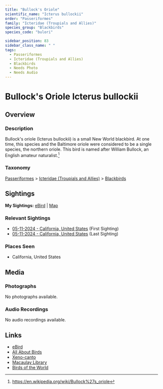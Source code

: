 ```yaml
---
title: "Bullock's Oriole"
scientific_name: "Icterus bullockii"
order: "Passeriformes"
family: "Icteridae (Troupials and Allies)"
species_group: "Blackbirds"
species_code: "bulori"

sidebar_position: 83
sidebar_class_name: " "
tags: 
  - Passeriformes
  - Icteridae (Troupials and Allies)
  - Blackbirds
  - Needs Photo
  - Needs Audio
---
```


# Bullock's Oriole <span className='sci_name'>Icterus bullockii</span>

## Overview

### Description
Bullock's oriole (Icterus bullockii) is a small New World blackbird. At one time, this species and the Baltimore oriole were considered to be a single species, the northern oriole. This bird is named after William Bullock, an English amateur naturalist.[^1]

[^1]: https://en.wikipedia.org/wiki/Bullock%27s_oriole

### Taxonomy
[Passeriformes](/tags/passeriformes) > [Icteridae (Troupials and Allies)](/tags/icteridae-troupials-and-allies) > [Blackbirds](/tags/blackbirds)


## Sightings

**My Sightings:** [eBird](https://ebird.org/lifelist?r=world&time=life&spp=bulori) | [Map](/map?species_code=bulori)

### Relevant Sightings

* [05-11-2024 - California, United States](https://ebird.org/checklist/S173585635) (First Sighting)
* [05-11-2024 - California, United States](https://ebird.org/checklist/S174510998) (Last Sighting)

### Places Seen

* California, United States



## Media
### Photographs
No photographs available.

### Audio Recordings
No audio recordings available.

## Links
* [eBird](https://ebird.org/species/bulori) 
* [All About Birds](https://www.allaboutbirds.org/guide/bulori) 
* [Xeno-canto](https://www.xeno-canto.org/species/icterus-bullockii) 
* [Macaulay Library](https://search.macaulaylibrary.org/catalog?taxonCode=bulori&sort=rating_rank_desc)
* [Birds of the World](https://birdsoftheworld.org/bow/species/bulori)
